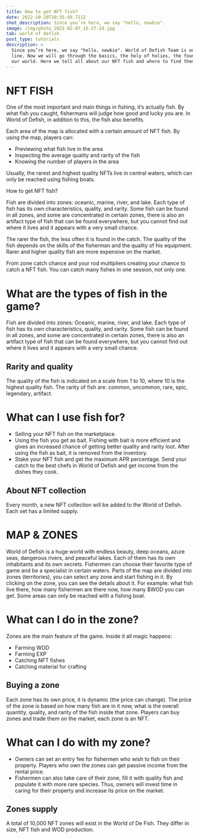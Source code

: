 ```yaml
---
title: How to get NFT fish?
date: 2022-10-20T10:35:49.721Z
shot_description: Since you’re here, we say "hello, newbie".
image: /img/photo_2022-02-07_16-27-24.jpg
tab: world of defish
post_type: tutorials
description: >
  Since you’re here, we say "hello, newbie". World of Defish Team is on the
  line. Now we will go through the basics, the holy of holies, the foundation of
  our world. Here we tell all about our NFT fish and where to find them!
---
```

<!--StartFragment-->

# NFT FISH

One of the most important and main things in fishing, it’s actually fish. By what fish you caught, fishermans will judge how good and lucky you are. In World of Defish, in addition to this, the fish also benefits.

Each area of the map is allocated with a certain amount of NFT fish. By using the map, players can:

* Previewing what fish live in the area
* Inspecting the average quality and rarity of the fish
* Knowing the number of players in the area



Usually, the rarest and highest quality NFTs live in central waters, which can only be reached using fishing boats.

How to get NFT fish?

Fish are divided into zones: oceanic, marine, river, and lake. Each type of fish has its own characteristics, quality, and rarity. Some fish can be found in all zones, and some are concentrated in certain zones, there is also an artifact type of fish that can be found everywhere, but you cannot find out where it lives and it appears with a very small chance.

The rarer the fish, the less often it is found in the catch. The quality of the fish depends on the skills of the fisherman and the quality of his equipment. Rarer and higher quality fish are more expensive on the market.

From zone catch chance and your rod multipliers creating your chance to catch a NFT fish. You can catch many fishes in one session, not only one.

# What are the types of fish in the game?

Fish are divided into zones: Oceanic, marine, river, and lake. Each type of fish has its own characteristics, quality, and rarity. Some fish can be found in all zones, and some are concentrated in certain zones, there is also an artifact type of fish that can be found everywhere, but you cannot find out where it lives and it appears with a very small chance.

## Rarity and quality

The quality of the fish is indicated on a scale from 1 to 10, where 10 is the highest quality fish. The rarity of fish are: common, uncommon, rare, epic, legendary, artifact.

# What can I use fish for?

* Selling your NFT fish on the marketplace.
* Using the fish you get as bait. Fishing with bait is more efficient and gives an increased chance of getting better quality and rarity loot. After using the fish as bait, it is removed from the inventory.
* Stake your NFT fish and get the maximum APR percentage. Send your catch to the best chefs in World of Defish and get income from the dishes they cook.

## About NFT collection

Every month, a new NFT collection will be added to the World of Defish. Each set has a limited supply.

# MAP & ZONES

World of Defish is a huge world with endless beauty, deep oceans, azure seas, dangerous rivers, and peaceful lakes. Each of them has its own inhabitants and its own secrets. Fishermen can choose their favorite type of game and be a specialist in certain waters. Parts of the map are divided into zones (territories), you can select any zone and start fishing in it. By clicking on the zone, you can see the details about it. For example: what fish live there, how many fishermen are there now, how many $WOD you can get. Some areas can only be reached with a fishing boat.

# What can I do in the zone?

Zones are the main feature of the game. Inside it all magic happens:

* Farming WOD
* Farming EXP
* Catching NFT fishes
* Catching material for crafting

## Buying a zone

Each zone has its own price, it is dynamic (the price can change). The price of the zone is based on how many fish are in it now, what is the overall quantity, quality, and rarity of the fish inside that zone. Players can buy zones and trade them on the market, each zone is an NFT.

# What can I do with my zone?

* Owners can set an entry fee for fishermen who wish to fish on their property. Players who own the zones can get passive income from the rental price.
* Fishermen can also take care of their zone, fill it with quality fish and populate it with more rare species. Thus, owners will invest time in caring for their property and increase its price on the market.

## Zones supply

A total of 10,000 NFT zones will exist in the World of De Fish. They differ in size, NFT fish and WOD production.

<!--EndFragment-->